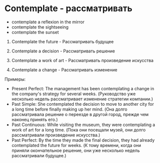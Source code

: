# Contemplate - рассматривать

- contemplate a reflexion in the mirror
- contemplate the sightseeing
- contemplate the sunset

1. Contemplate the future - Рассматривать будущее

2. Contemplate a decision - Рассматривать решение

3. Contemplate a work of art - Рассматривать произведение искусства

4. Contemplate a change - Рассматривать изменение

Примеры:

- Present Perfect: The management has been contemplating a change in the company's strategy for several weeks. (Руководство уже несколько недель рассматривает изменение стратегии компании.)
- Past Simple: She contemplated the decision to move to another city for a long time before finally making up her mind. (Она долго рассматривала решение о переезде в другой город, прежде чем наконец принять его.)
- Past Continuous: While visiting the museum, they were contemplating a work of art for a long time. (Пока они посещали музей, они долго рассматривали произведение искусства.)
- Past Perfect: By the time they made the final decision, they had already contemplated the future for weeks. (К тому времени, когда они приняли окончательное решение, они уже несколько недель рассматривали будущее.)